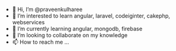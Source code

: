 - 👋 Hi, I’m @praveenkulharee
- 👀 I’m interested to learn angular, laravel, codeiginter, cakephp, webservices
- 🌱 I’m currently learning angular, mongodb, firebase
- 💞️ I’m looking to collaborate on my knowledge
- 📫 How to reach me ...

<!---
praveenkulharee/praveenkulharee is a ✨ special ✨ repository because its `README.md` (this file) appears on your GitHub profile.
You can click the Preview link to take a look at your changes.
--->
